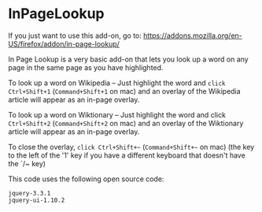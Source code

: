 # InPageLookup
If you just want to use this add-on, go to: https://addons.mozilla.org/en-US/firefox/addon/in-page-lookup/

In Page Lookup is a very basic add-on that lets you look up a word on any page in the same page as you have highlighted.  

To look up a word on Wikipedia – Just highlight the word and `click Ctrl+Shift+1` (`Command+Shift+1` on mac) and an overlay of the Wikipedia article will appear as an in-page overlay.

To look up a word on Wiktionary – Just highlight the word and click `Ctrl+Shift+2` (`Command+Shift+2` on mac) and an overlay of the Wiktionary article will appear as an in-page overlay.

To close the overlay, `click Ctrl+Shift+~` (`Command+Shift+~` on mac) (the key to the left of the '1' key if you have a different keyboard that doesn't have the \`/~ key)

This code uses the following open source code:

    jquery-3.3.1
    jquery-ui-1.10.2